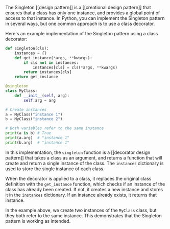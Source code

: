 The Singleton [[design pattern]] is a [[creational design pattern]] that ensures that a class has only one instance, and provides a global point of access to that instance. In Python, you can implement the Singleton pattern in several ways, but one common approach is to use a class decorator.

Here's an example implementation of the Singleton pattern using a class decorator:

```python
def singleton(cls):
    instances = {}
    def get_instance(*args, **kwargs):
        if cls not in instances:
            instances[cls] = cls(*args, **kwargs)
        return instances[cls]
    return get_instance

@singleton
class MyClass:
    def __init__(self, arg):
        self.arg = arg

# Create instances
a = MyClass("instance 1")
b = MyClass("instance 2")

# Both variables refer to the same instance
print(a is b) # True
print(a.arg)  # "instance 1"
print(b.arg)  # "instance 1"
```

In this implementation, the `singleton` function is a [[decorator design pattern]] that takes a class as an argument, and returns a function that will create and return a single instance of the class. The `instances` dictionary is used to store the single instance of each class.

When the decorator is applied to a class, it replaces the original class definition with the `get_instance` function, which checks if an instance of the class has already been created. If not, it creates a new instance and stores it in the `instances` dictionary. If an instance already exists, it returns that instance.

In the example above, we create two instances of the `MyClass` class, but they both refer to the same instance. This demonstrates that the Singleton pattern is working as intended.